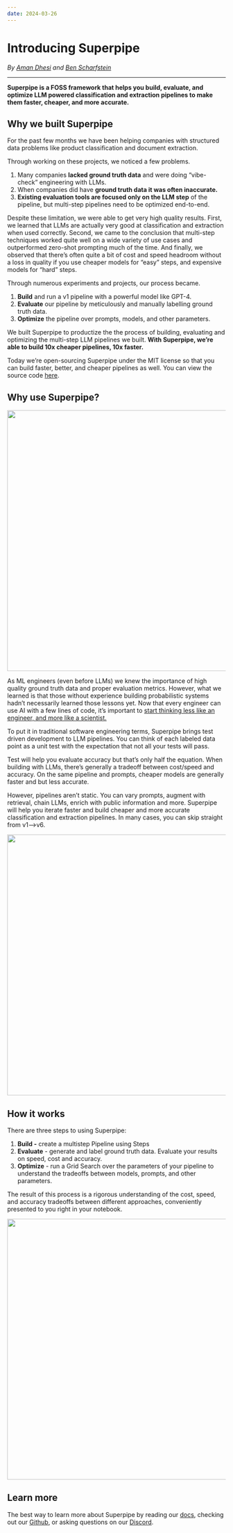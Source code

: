 ```yaml
---
date: 2024-03-26
---
```


# Introducing Superpipe

_By [Aman Dhesi](https://twitter.com/amansplaining) and [Ben Scharfstein](https://twitter.com/benscharfstein)_

---

**Superpipe is a FOSS framework that helps you build, evaluate, and optimize LLM powered classification and extraction pipelines to make them faster, cheaper, and more accurate.**

## Why we built Superpipe

For the past few months we have been helping companies with structured data problems like product classification and document extraction.

Through working on these projects, we noticed a few problems.

1. Many companies **lacked ground truth data** and were doing “vibe-check” engineering with LLMs.
2. When companies did have **ground truth data it was often inaccurate.**
3. **Existing evaluation tools are focused only on the LLM step** of the pipeline, but multi-step pipelines need to be optimized end-to-end.

Despite these limitation, we were able to get very high quality results. First, we learned that LLMs are actually very good at classification and extraction when used correctly. Second, we came to the conclusion that multi-step techniques worked quite well on a wide variety of use cases and outperformed zero-shot prompting much of the time. And finally, we observed that there’s often quite a bit of cost and speed headroom without a loss in quality if you use cheaper models for “easy” steps, and expensive models for “hard” steps.

Through numerous experiments and projects, our process became.

1. **Build** and run a v1 pipeline with a powerful model like GPT-4.
2. **Evaluate** our pipeline by meticulously and manually labelling ground truth data.
3. **Optimize** the pipeline over prompts, models, and other parameters.

We built Superpipe to productize the the process of building, evaluating and optimizing the multi-step LLM pipelines we built. **With Superpipe, we’re able to build 10x cheaper pipelines, 10x faster.**

Today we’re open-sourcing Superpipe under the MIT license so that you can build faster, better, and cheaper pipelines as well. You can view the source code [here](https://github.com/villagecomputing/superpipe).

## Why use Superpipe?

<p align="center"><img src="../assets/venn.png" style="width: 600px;" /></p>

As ML engineers (even before LLMs) we knew the importance of high quality ground truth data and proper evaluation metrics. However, what we learned is that those without experience building probabilistic systems hadn’t necessarily learned those lessons yet. Now that every engineer can use AI with a few lines of code, it’s important to [start thinking less like an engineer, and more like a scientist.](https://www.scharfste.in/evaluation-is-all-you-need-think-like-a-scientist-when-building-ai/)

To put it in traditional software engineering terms, Superpipe brings test driven development to LLM pipelines. You can think of each labeled data point as a unit test with the expectation that not all your tests will pass.

Test will help you evaluate accuracy but that’s only half the equation. When building with LLMs, there’s generally a tradeoff between cost/speed and accuracy. On the same pipeline and prompts, cheaper models are generally faster and but less accurate.

However, pipelines aren’t static. You can vary prompts, augment with retrieval, chain LLMs, enrich with public information and more. Superpipe will help you iterate faster and build cheaper and more accurate classification and extraction pipelines. In many cases, you can skip straight from v1—>v6.

<p align="center"><img src="../assets/iteration.png" style="width: 600px;" /></p>

## How it works

There are three steps to using Superpipe:

1. **Build -** create a multistep Pipeline using Steps
2. **Evaluate** - generate and label ground truth data. Evaluate your results on speed, cost and accuracy.
3. **Optimize** - run a Grid Search over the parameters of your pipeline to understand the tradeoffs between models, prompts, and other parameters.

The result of this process is a rigorous understanding of the cost, speed, and accuracy tradeoffs between different approaches, conveniently presented to you right in your notebook.

<p align="center"><img src="../assets/grid.png" style="width: 600px;" /></p>

## Learn more

The best way to learn more about Superpipe by reading our [docs](https://superpipe.ai), checking out our [Github](https://github.com/villagecomputing/superpipe), or asking questions on our [Discord](https://discord.gg/paV2qcHmH7).
